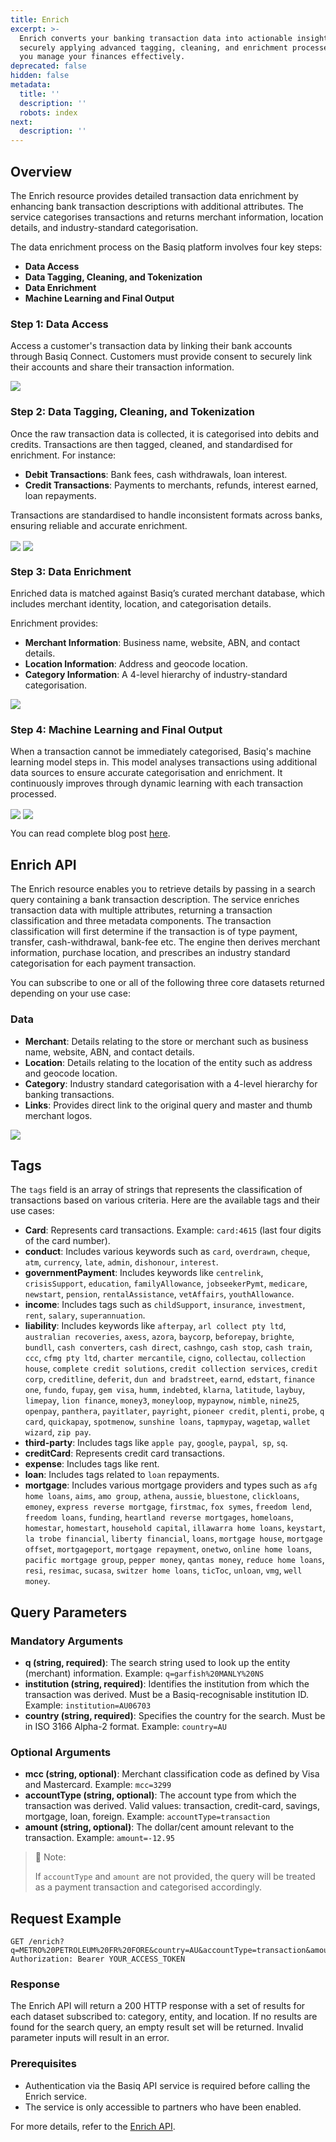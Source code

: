```yaml
---
title: Enrich
excerpt: >-
  Enrich converts your banking transaction data into actionable insights by
  securely applying advanced tagging, cleaning, and enrichment processes to help
  you manage your finances effectively.
deprecated: false
hidden: false
metadata:
  title: ''
  description: ''
  robots: index
next:
  description: ''
---
```

## Overview

The Enrich resource provides detailed transaction data enrichment by enhancing bank transaction descriptions with additional attributes. The service categorises transactions and returns merchant information, location details, and industry-standard categorisation.

The data enrichment process on the Basiq platform involves four key steps:

* **Data Access**
* **Data Tagging, Cleaning, and Tokenization**
* **Data Enrichment**
* **Machine Learning and Final Output**

### Step 1: Data Access

Access a customer's transaction data by linking their bank accounts through Basiq Connect. Customers must provide consent to securely link their accounts and share their transaction information.

<Image align="center" src="https://files.readme.io/32cc5aaff084259cd8fdb45f14c298cdd43fcd3eedbe40bac925d7ba90fd7233-Connect.png" />

### Step 2: Data Tagging, Cleaning, and Tokenization

Once the raw transaction data is collected, it is categorised into debits and credits. Transactions are then tagged, cleaned, and standardised for enrichment. For instance:

* **Debit Transactions**: Bank fees, cash withdrawals, loan interest.
* **Credit Transactions**: Payments to merchants, refunds, interest earned, loan repayments.

Transactions are standardised to handle inconsistent formats across banks, ensuring reliable and accurate enrichment.

<Image align="center" src="https://files.readme.io/5dfc649473d62455c4eb2fd6d5b1f2c51ccfb63d8e971032b5cc09377765c85b-enrich_02-1024x111.png" />

<Image align="center" src="https://files.readme.io/e0241506d018400badbe27e32923f3670e74fe7b11bbfe5b0ef560bfc78dea8a-enrich_03-1024x282.png" />

### Step 3: Data Enrichment

Enriched data is matched against Basiq’s curated merchant database, which includes merchant identity, location, and categorisation details. 

Enrichment provides:

* **Merchant Information**: Business name, website, ABN, and contact details.
* **Location Information**: Address and geocode location.
* **Category Information**: A 4-level hierarchy of industry-standard categorisation.

<Image align="center" src="https://files.readme.io/09c6fffc4599bfc7531be8b6b96173424d7ac3ccaf7419e2691f294bab963715-enrich_04-1024x282.png" />

### Step 4: Machine Learning and Final Output

When a transaction cannot be immediately categorised, Basiq's machine learning model steps in. This model analyses transactions using additional data sources to ensure accurate categorisation and enrichment. It continuously improves through dynamic learning with each transaction processed.

<Image align="center" src="https://files.readme.io/6e3b72baa5e1635e7532c5345b888d76b63cf1182dc5f94885bc172774b47bd3-enrich_05-1024x178.png" />

<Image align="center" src="https://files.readme.io/6ae18a5fccb9da7adb901d027aaa2aedef62d59a90e64adffb887d72dbea9b46-enrich_06-1024x383.png" />

You can read complete blog post [here](https://www.basiq.io/blog/back-to-basics-what-is-data-enrichment/). 

## Enrich API

The Enrich resource enables you to retrieve details by passing in a search query containing a bank transaction description. The service enriches transaction data with multiple attributes, returning a transaction classification and three metadata components. The transaction classification will first determine if the transaction is of type payment, transfer, cash-withdrawal, bank-fee etc. The engine then derives merchant information, purchase location, and prescribes an industry standard categorisation for each payment transaction.

You can subscribe to one or all of the following three core datasets returned depending on your use case:

### Data

* **Merchant**: Details relating to the store or merchant such as business name, website, ABN, and contact details.
* **Location**: Details relating to the location of the entity such as address and geocode location.
* **Category**: Industry standard categorisation with a 4-level hierarchy for banking transactions.
* **Links**: Provides direct link to the original query and master and thumb merchant logos.

<Image align="center" src="https://files.readme.io/4cd1806802ba0d90402c51425e1f19af47147b56aa68c319c202bcf01b8b6097-enrich_07-1024x535.png" />

## Tags

The `tags` field is an array of strings that represents the classification of transactions based on various criteria. Here are the available tags and their use cases:

* **Card**: Represents card transactions. Example: `card:4615` (last four digits of the card number).
* **conduct**: Includes various keywords such as `card`, `overdrawn`, `cheque`, `atm`, `currency`, `late`, `admin`, `dishonour`, `interest`.
* **governmentPayment**: Includes keywords like `centrelink`, `crisisSupport`, `education`, `familyAllowance`, `jobseekerPymt`, `medicare`, `newstart`, `pension`, `rentalAssistance`, `vetAffairs`, `youthAllowance`.
* **income**: Includes tags such as `childSupport`, `insurance`, `investment`, `rent`, `salary`, `superannuation`.
* **liability**: Includes keywords like `afterpay`, `arl collect pty ltd`, `australian recoveries`, `axess`, `azora`, `baycorp`, `beforepay`, `brighte`, `bundll`, `cash converters`, `cash direct`, `cashngo`, `cash stop`, `cash train`, `ccc`, `cfmg pty ltd`, `charter mercantile`, `cigno`, `collectau`, `collection house`, `complete credit solutions`, `credit collection services`, `credit corp`, `creditline`, `deferit`, `dun and bradstreet`, `earnd`, `edstart`, `finance one`, `fundo`, `fupay`, `gem visa`, `humm`, `indebted`, `klarna`, `latitude`, `laybuy`, `limepay`, `lion finance`, `money3`, `moneyloop`, `mypaynow`, `nimble`, `nine25`, `openpay`, `panthera`, `payitlater`, `payright`, `pioneer credit`, `plenti`, `probe`, `q card`, `quickapay`, `spotmenow`, `sunshine loans`, `tapmypay`, `wagetap`, `wallet wizard`, `zip pay`.
* **third-party**: Includes tags like `apple pay`, `google`, `paypal`,` sp`, `sq`.
* **creditCard**: Represents credit card transactions.
* **expense**: Includes tags like rent.
* **loan**: Includes tags related to `loan` repayments.
* **mortgage**: Includes various mortgage providers and types such as `afg home loans`, `aims`, `amo group`, `athena`, `aussie`, `bluestone`, `clickloans`, `emoney`, `express reverse mortgage`, `firstmac`, `fox symes`, `freedom lend`, `freedom loans`, `funding`, `heartland reverse mortgages`, `homeloans`, `homestar`, `homestart`, `household capital`, `illawarra home loans`, `keystart`, `la trobe financial`, `liberty financial`, `loans`, `mortgage house`, `mortgage offset`, `mortgageport`, `mortgage repayment`, `onetwo`, `online home loans`, `pacific mortgage group`, `pepper money`, `qantas money`, `reduce home loans`, `resi`, `resimac`, `sucasa`, `switzer home loans`, `ticToc`, `unloan`, `vmg`, `well money`.

## Query Parameters

### Mandatory Arguments

* **q (string, required)**: The search string used to look up the entity (merchant) information. Example: `q=garfish%20MANLY%20NS`
* **institution (string, required)**: Identifies the institution from which the transaction was derived. Must be a Basiq-recognisable institution ID. Example: `institution=AU06703`
* **country (string, required)**: Specifies the country for the search. Must be in ISO 3166 Alpha-2 format. Example: `country=AU`

### Optional Arguments

* **mcc (string, optional)**: Merchant classification code as defined by Visa and Mastercard. Example: `mcc=3299`
* **accountType (string, optional)**: The account type from which the transaction was derived. Valid values: transaction, credit-card, savings, mortgage, loan, foreign. Example: `accountType=transaction`
* **amount (string, optional)**: The dollar/cent amount relevant to the transaction. Example: `amount=-12.95`

> 📘 Note:
>
> If `accountType` and `amount` are not provided, the query will be treated as a payment transaction and categorised accordingly.

## Request Example

```
GET /enrich?q=METRO%20PETROLEUM%20FR%20FORE&country=AU&accountType=transaction&amount=-12.95&institution=AU04301
Authorization: Bearer YOUR_ACCESS_TOKEN
```

### Response

The Enrich API will return a 200 HTTP response with a set of results for each dataset subscribed to: category, entity, and location. If no results are found for the search query, an empty result set will be returned. Invalid parameter inputs will result in an error.

### Prerequisites

* Authentication via the Basiq API service is required before calling the Enrich service.
* The service is only accessible to partners who have been enabled.

For more details, refer to the [Enrich API](https://api.basiq.io/reference/enrich).
